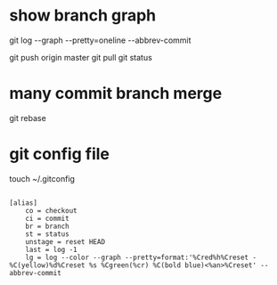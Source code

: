 
# show branch graph
git log --graph --pretty=oneline --abbrev-commit

git push origin master
git pull
git status

# many commit branch merge
git rebase


# git config file
touch ~/.gitconfig
```

[alias]
	co = checkout
	ci = commit
	br = branch
	st = status
	unstage = reset HEAD
	last = log -1
	lg = log --color --graph --pretty=format:'%Cred%h%Creset -%C(yellow)%d%Creset %s %Cgreen(%cr) %C(bold blue)<%an>%Creset' --abbrev-commit
```
